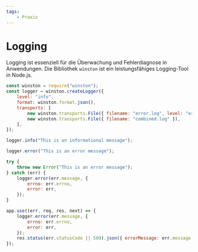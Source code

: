 ```yaml
---
tags:
    - Praxis
---
```


# Logging

Logging ist essenziell für die Überwachung und Fehlerdiagnose in Anwendungen. Die Bibliothek `winston` ist ein leistungsfähiges Logging-Tool in Node.js.

```js title="Initialisierung des Loggers"
const winston = require("winston");
const logger = winston.createLogger({
	level: "info",
	format: winston.format.json(),
	transports: [
		new winston.transports.File({ filename: "error.log", level: "error" }),
		new winston.transports.File({ filename: "combined.log" }),
	],
});
```

```js title="Logging von Informationen"
logger.info("This is an informational message");
```

```js title="Logging von Fehlern"
logger.error("This is an error message");
```

```js title="Logging von Fehlern mit Metadaten"
try {
	throw new Error("This is an error message");
} catch (err) {
	logger.error(err.message, {
		errno: err.errno,
		error: err,
	});
}
```

```js title="Logging von Fehlern in Express"
app.use((err, req, res, next) => {
	logger.error(err.message, {
		errno: err.errno,
		error: err,
	});
	res.status(err.statusCode || 500).json({ errorMessage: err.message });
});
```
